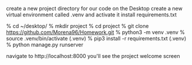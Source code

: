 create a new project directory for our code on the Desktop
create a new virtual environment called .venv and activate it
install requirements.txt

% cd ~/desktop/
% mkdir project
% cd project
% git clone https://github.com/Morena96/Homework.git
% python3 -m venv .venv
% source .venv/bin/activate
(.venv) % pip3 install -r requirements.txt
(.venv) % python manage.py runserver

navigate to http://localhost:8000 you'll see the project welcome screen